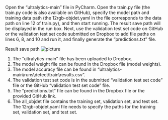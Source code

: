 Open the “ultralytics-main” file in PyCharm. Open the train.py file (the train.py code is also available on GitHub), specify the model path and training data path (the 12rgb-objdet.yaml in the file corresponds to the data path on line 12 of train.py), and then start running. The result save path will be displayed in the run box. Next, use the validation test set code on GitHub or the validation test set code submitted on Dropbox to add file paths on lines 6, 8, and 10 and run it, and finally generate the “predictions.txt” file.


Result save path
![picture](https://github.com/user-attachments/assets/2fbfbef9-a154-4b54-b152-020fd86c8f5f)







1. The “ultralytics-main” file has been uploaded to Dropbox.
2. The model weight file can be found in the Dropbox file (model weights).
3. The model accuracy file can be found in “ultralytics-main\runs\detect\train\results.csv”.
4. The validation test set code is in the submitted “validation test set code” file or the GitHub “validation test set code” file.
5. The “predictions.txt” file can be found in the Dropbox file or the provided GitHub link.
6. The all_objdet file contains the training set, validation set, and test set. The 12rgb-objdet.yaml file needs to specify the paths for the training set, validation set, and test set.
